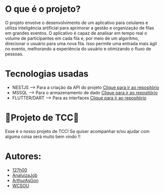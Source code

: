 # <b>O que é o projeto?</b>
   O projeto envolve o desenvolvimento de um aplicativo para celulares e utiliza inteligência artificial para aprimorar a gestão e organização de filas em grandes eventos. O aplicativo é capaz de analisar em tempo real o volume de participantes em cada fila e, por meio de um algoritmo, direcionar o usuário para uma nova fila. Isso permite uma entrada mais ágil no evento, melhorando a experiência do usuário e otimizando o fluxo de pessoas.

  # <b>Tecnologias usadas</b>
- NESTJS --> Para a criação da API do projeto <a href="https://github.com/KiwiCut/API">Clique para ir ao repositório</a>
- MSSQL   --> Para o armazenamento de dado <a href="https://github.com/KiwiCut/Banco_De_Dados">Clique para ir ao repositório</a>
- FLUTTER/DART --> Para as interfaces <a href="https://github.com/KiwiCut/Front-end">Clique para ir ao repositório</a>
# 🚧Projeto de TCC🚧
 Esse é o nosso projeto de TCC! Se quiser acompanhar e/ou ajudar com alguma coisa será muito bem vindo !!

# <b>Autores:</b>
 - <a href="https://github.com/127h00">127h00</a>
 - <a href="https://github.com/AnaluizaJob">AnaluizaJob</a>
 - <a href="https://github.com/ArthurAsGon">ArthurAsGon</a>
 - <a href="https://github.com/WCSOU">WCSOU</a>
